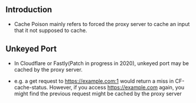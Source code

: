## Introduction

- Cache Poison mainly refers to forced the proxy server to cache an input that it not supposed to cache.

## Unkeyed Port

- In Cloudflare or Fastly(Patch in progress in 2020), unkeyed port may be cached by the proxy server. 

- e.g. a get request to https://example.com:1 would return a miss in CF-cache-status. However, if you access https://example.com again, you might find the previous request might be cached by the proxy server
